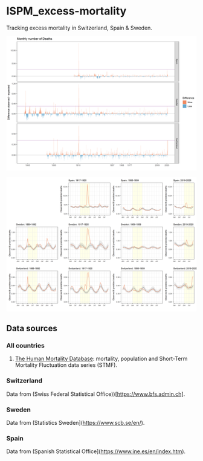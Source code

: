 # ISPM_excess-mortality

Tracking excess mortality in Switzerland, Spain & Sweden.  

![Monthly differences](https://github.com/RPanczak/ISPM_excess-mortality/blob/main/paper/Figure_1.png)

![Four pandemics](https://github.com/RPanczak/ISPM_excess-mortality/blob/main/paper/Figure_2.png)

## Data sources

### All countries

  1. [The Human Mortality Database](https://www.mortality.org/): mortality, population and Short-Term Mortality Fluctuation data series (STMF).
  
### Switzerland

Data from (Swiss Federal Statistical Office))[https://www.bfs.admin.ch].  

### Sweden

Data from (Statistics Sweden](https://www.scb.se/en/).  

### Spain

Data from (Spanish Statistical Office](https://www.ine.es/en/index.htm).  